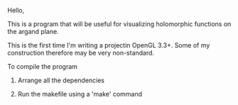 Hello,

This is a program that will be useful for visualizing holomorphic functions on the argand plane.

This is the first time I'm writing a projectin OpenGL 3.3+. Some of my construction therefore may be very non-standard. 

To compile the program

1) Arrange all the dependencies

2) Run the makefile using a 'make' command